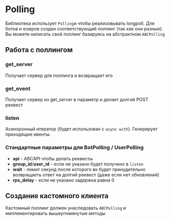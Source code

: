 # Polling

Библиотека использует `Polling`и чтобы реализовывать longpoll. Для ботов и юзеров создан соответствующий поллинг (так как они разные). Вы можете написать свой поллинг базируясь на абстрактном `ABCPolling`

## Работа с поллингом

### get_server

Получает сервер для поллинга и возвращает его

### get_event

Получает сервер из get_server в параметр и делает долгий POST реквест

### listen

Асинхронный итератор (будет использован с `async with`). Генерирует приходящие ивенты.

### Стандартные параметры для BotPolling / UserPolling

* **api** - ABCAPI чтобы делать реквесты
* **group_id**/**user_id** - если не указано будет получено в `listen`
* **wait** - лимит секунд после которого вк будет принудительно возвращаеть ответ на долгий реквест (даже если нет обновлений)
* **rps_delay** - если не указано задержка равна 0

## Создание кастомного клиента

Кастомный поллинг должен унаследовать `ABCPolling` и имплементировать вышеупомянутые методы

